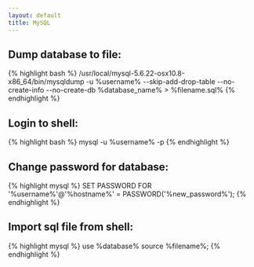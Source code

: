```yaml
---
layout: default
title: MySQL
---
```


## Dump database to file: ##

{% highlight bash %}
/usr/local/mysql-5.6.22-osx10.8-x86_64/bin/mysqldump -u %username% --skip-add-drop-table --no-create-info --no-create-db %database_name% > %filename.sql%
{% endhighlight %}

## Login to shell: ##

{% highlight bash %}
mysql -u %username% -p
{% endhighlight %}

## Change password for database: ##

{% highlight mysql %}
SET PASSWORD FOR '%username%'@'%hostname%' = PASSWORD('%new_password%');
{% endhighlight %}

## Import sql file from shell: ##

{% highlight mysql %}
use %database%
source %filename%;
{% endhighlight %}
